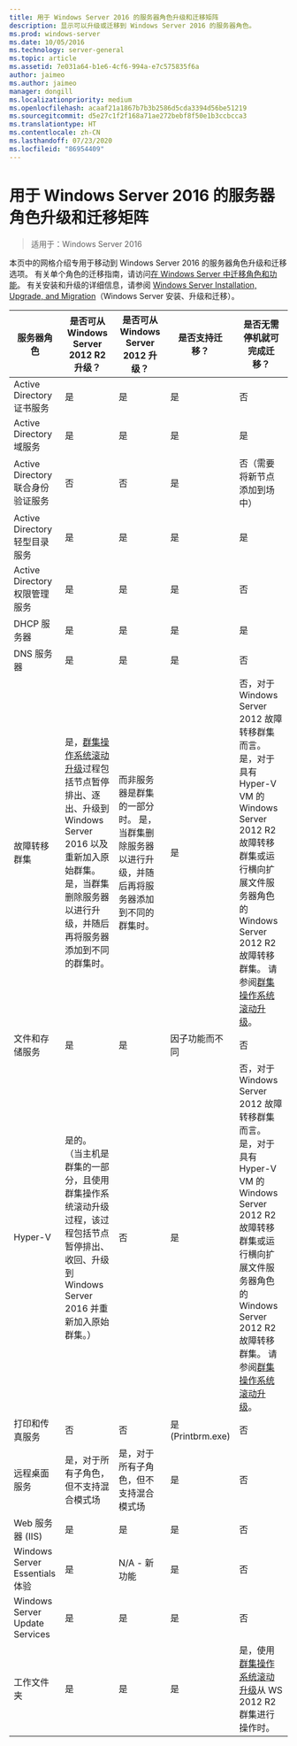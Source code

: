 ```yaml
---
title: 用于 Windows Server 2016 的服务器角色升级和迁移矩阵
description: 显示可以升级或迁移到 Windows Server 2016 的服务器角色。
ms.prod: windows-server
ms.date: 10/05/2016
ms.technology: server-general
ms.topic: article
ms.assetid: 7e031a64-b1e6-4cf6-994a-e7c575835f6a
author: jaimeo
ms.author: jaimeo
manager: dongill
ms.localizationpriority: medium
ms.openlocfilehash: acaaf21a1867b7b3b2586d5cda3394d56be51219
ms.sourcegitcommit: d5e27c1f2f168a71ae272bebf8f50e1b3ccbcca3
ms.translationtype: HT
ms.contentlocale: zh-CN
ms.lasthandoff: 07/23/2020
ms.locfileid: "86954409"
---
```

# <a name="server-role-upgrade-and-migration-matrix-for-windows-server-2016"></a>用于 Windows Server 2016 的服务器角色升级和迁移矩阵

>适用于：Windows Server 2016

本页中的网格介绍专用于移动到 Windows Server 2016 的服务器角色升级和迁移选项。 有关单个角色的迁移指南，请访问[在 Windows Server 中迁移角色和功能](./migrate-roles-and-features.md)。 有关安装和升级的详细信息，请参阅 [Windows Server Installation, Upgrade, and Migration](./installation-and-upgrade.md)（Windows Server 安装、升级和迁移）。

|服务器角色|是否可从 Windows Server 2012 R2 升级？|是否可从 Windows Server 2012 升级？|是否支持迁移？|是否无需停机就可完成迁移？|  
|-------------------|----------|--------------|--------------|----------|  
|Active Directory 证书服务|    是|    是|    是|    否|
|Active Directory 域服务|    是|    是|    是|    是|
|Active Directory 联合身份验证服务|    否|    否|    是|    否（需要将新节点添加到场中）|
|Active Directory 轻型目录服务|    是|    是|    是|    是|
|Active Directory 权限管理服务|    是|    是|    是|    否|
|DHCP 服务器|    是|    是|    是|    是|
|DNS 服务器|    是|    是|    是|    否|
|故障转移群集|是，[群集操作系统滚动升级](../failover-clustering/cluster-operating-system-rolling-upgrade.md)过程包括节点暂停排出、逐出、升级到 Windows Server 2016 以及重新加入原始群集。 是，当群集删除服务器以进行升级，并随后再将服务器添加到不同的群集时。|而非服务器是群集的一部分时。 是，当群集删除服务器以进行升级，并随后再将服务器添加到不同的群集时。    |是|否，对于 Windows Server 2012 故障转移群集而言。 是，对于具有 Hyper-V VM 的 Windows Server 2012 R2 故障转移群集或运行横向扩展文件服务器角色的 Windows Server 2012 R2 故障转移群集。 请参阅[群集操作系统滚动升级](../failover-clustering/cluster-operating-system-rolling-upgrade.md)。|
|文件和存储服务|    是|    是|    因子功能而不同|    否|
|Hyper-V| 是的。 （当主机是群集的一部分，且使用群集操作系统滚动升级过程，该过程包括节点暂停排出、收回、升级到 Windows Server 2016 并重新加入原始群集。）|  否|   是|  否，对于 Windows Server 2012 故障转移群集而言。 是，对于具有 Hyper-V VM 的 Windows Server 2012 R2 故障转移群集或运行横向扩展文件服务器角色的 Windows Server 2012 R2 故障转移群集。 请参阅[群集操作系统滚动升级](../failover-clustering/cluster-operating-system-rolling-upgrade.md)。| 
|打印和传真服务|    否|    否|    是 (Printbrm.exe)|    否|
|远程桌面服务|    是，对于所有子角色，但不支持混合模式场|    是，对于所有子角色，但不支持混合模式场|    是|    否|
|Web 服务器 (IIS)|    是|    是|    是|    否|
|Windows Server Essentials 体验|    是|    N/A - 新功能|    是|    否|
|Windows Server Update Services|    是|    是|    是|    否|
|工作文件夹|    是|    是|    是|    是，使用[群集操作系统滚动升级](../failover-clustering/cluster-operating-system-rolling-upgrade.md)从 WS 2012 R2 群集进行操作时。|
